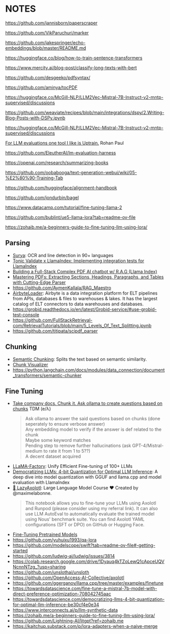 # NOTES

https://github.com/jannisborn/paperscraper

https://github.com/VikParuchuri/marker

https://github.com/jakespringer/echo-embeddings/blob/master/README.md

https://huggingface.co/blog/how-to-train-sentence-transformers

https://www.mercity.ai/blog-post/classify-long-texts-with-bert

https://github.com/desgeeko/pdfsyntax/

https://github.com/aminya/tocPDF

https://huggingface.co/McGill-NLP/LLM2Vec-Mistral-7B-Instruct-v2-mntp-supervised/discussions

https://github.com/weaviate/recipes/blob/main/integrations/dspy/2.Writing-Blog-Posts-with-DSPy.ipynb

https://huggingface.co/McGill-NLP/LLM2Vec-Mistral-7B-Instruct-v2-mntp-supervised/discussions

[For LLM evaluations one tool I like is Uptrain.](https://twitter.com/rohanpaul_ai/status/1763184365238997124) Rohan Paul

https://github.com/EleutherAI/lm-evaluation-harness

https://openai.com/research/summarizing-books

https://github.com/oobabooga/text-generation-webui/wiki/05-%E2%80%90-Training-Tab

https://github.com/huggingface/alignment-handbook

https://github.com/jondurbin/bagel

https://www.datacamp.com/tutorial/fine-tuning-llama-2

https://github.com/bublint/ue5-llama-lora?tab=readme-ov-file

https://zohaib.me/a-beginners-guide-to-fine-tuning-llm-using-lora/



## Parsing
- [Surya](https://github.com/VikParuchuri/surya): OCR and line detection in 90+ languages
- [Tonic Validate x LlamaIndex: Implementing integration tests for LlamaIndex](https://www.llamaindex.ai/blog/tonic-validate-x-llamaindex-implementing-integration-tests-for-llamaindex-43db50b76ed9)
- [Building a Full-Stack Complex PDF AI chatbot w/ R.A.G (Llama Index)](https://www.youtube.com/watch?v=TOeAe8KB68E)
- [Mastering PDFs: Extracting Sections, Headings, Paragraphs, and Tables with Cutting-Edge Parser](https://blog.llamaindex.ai/mastering-pdfs-extracting-sections-headings-paragraphs-and-tables-with-cutting-edge-parser-faea18870125)
- https://github.com/AymenKallala/RAG_Maestro
- [AirbyteLoader](https://python.langchain.com/docs/integrations/document_loaders/airbyte): Airbyte is a data integration platform for ELT pipelines from APIs, databases & files to warehouses & lakes. It has the largest catalog of ELT connectors to data warehouses and databases.
- https://grobid.readthedocs.io/en/latest/Grobid-service/#use-grobid-test-console
- https://github.com/FullStackRetrieval-com/RetrievalTutorials/blob/main/5_Levels_Of_Text_Splitting.ipynb
- https://github.com/titipata/scipdf_parser

## Chunking
- [Semantic Chunking](https://python.langchain.com/docs/modules/data_connection/document_transformers/semantic-chunker): Splits the text based on semantic similarity.
- [Chunk Visualizer](https://huggingface.co/spaces/m-ric/chunk_visualizer) 
- https://python.langchain.com/docs/modules/data_connection/document_transformers/semantic-chunker

## Fine Tuning
- [Take company docs. Chunk it. Ask ollama to create questions based on chunks](https://twitter.com/cto_junior/status/1752986228553650549) TDM (e/λ)
  > Ask ollama to answer the said questions based on chunks (done seperately to ensure verbose answer)\
  > Any embedding model to verify if the answer is def related to the chunk\
  > Maybe some keyword matches\
  > Pending step to remove further hallucinations (ask GPT-4/Mistral-medium to rate it from 1 to 5??)\
  > A decent dataset acquired
- [LLaMA-Factory](https://github.com/hiyouga/LLaMA-Factory): Unify Efficient Fine-tuning of 100+ LLMs
- [Democratizing LLMs: 4-bit Quantization for Optimal LLM Inference](https://medium.com/towards-data-science/democratizing-llms-4-bit-quantization-for-optimal-llm-inference-be30cf4e0e34?sk=3c394a4eec9ad7744200a15e1c02fd83If): A deep dive into model quantization with GGUF and llama.cpp and model evaluation with LlamaIndex
- [🦎 LazyAxolotl](https://colab.research.google.com/drive/1TsDKNo2riwVmU55gjuBgB1AXVtRRfRHW): Large Language Model Course ❤️ Created by @maximelabonne.
  > This notebook allows you to fine-tune your LLMs using Axolotl and Runpod (please consider using my referral link).    It can also use LLM AutoEval to automatically evaluate the trained model using Nous' benchmark suite.    You can find Axolotl YAML configurations (SFT or DPO) on GitHub or Hugging Face.
- [Fine-Tuning Pretrained Models](https://ludwig.ai/latest/user_guide/distributed_training/finetuning/)
- https://github.com/yuhuixu1993/qa-lora
- https://github.com/modelscope/swift?tab=readme-ov-file#-getting-started
- https://github.com/ludwig-ai/ludwig/issues/3814
- https://colab.research.google.com/drive/1Dyauq4kTZoLewQ1cApceUQVNcnnNTzg_?usp=sharing
- https://github.com/unslothai/unsloth
- https://github.com/OpenAccess-AI-Collective/axolotl
- https://github.com/ggerganov/llama.cpp/tree/master/examples/finetune
- https://towardsdatascience.com/fine-tune-a-mistral-7b-model-with-direct-preference-optimization-708042745aac
- https://towardsdatascience.com/democratizing-llms-4-bit-quantization-for-optimal-llm-inference-be30cf4e0e34
- https://www.interconnects.ai/p/llm-synthetic-data
- https://zohaib.me/a-beginners-guide-to-fine-tuning-llm-using-lora/
- https://github.com/Lightning-AI/litgpt?ref=zohaib.me
- https://kaitchup.substack.com/p/lora-adapters-when-a-naive-merge
